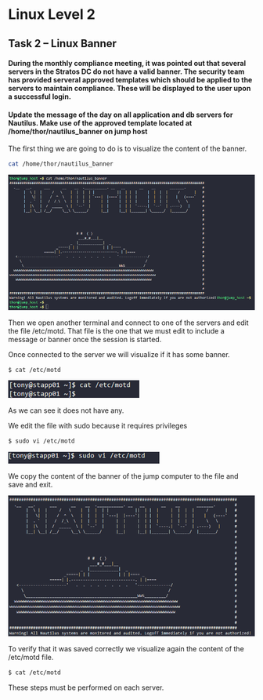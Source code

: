 # Linux Level 2

## Task 2 – Linux Banner

#### During the monthly compliance meeting, it was pointed out that several servers in the Stratos DC do not have a valid banner. The security team has provided serveral approved templates which should be applied to the servers to maintain compliance. These will be displayed to the user upon a successful login.

#### Update the message of the day on all application and db servers for Nautilus. Make use of the approved template located at /home/thor/nautilus_banner on jump host

The first thing we are going to do is to visualize the content of the banner.

```bash
cat /home/thor/nautilus_banner
```

![See banner template](/img/LINUX/LinuxL02/Task02_01_banner_template.png)

Then we open another terminal and connect to one of the servers and edit the file /etc/motd. That file is the one that we must edit to include a message or banner once the session is started.

Once connected to the server we will visualize if it has some banner.

```bash
$ cat /etc/motd
```

![View de motd file](/img/LINUX/LinuxL02/Task02_02_cat_etc_motd.png)

As we can see it does not have any.

We edit the file with sudo because it requires privileges

```bash
$ sudo vi /etc/motd
```

![Edit motd file](/img/LINUX/LinuxL02/Task02_03_vi_etc_motd.png)

We copy the content of the banner of the jump computer to the file and save and exit.

![Add banner](/img/LINUX/LinuxL02/Task02_04_banner.png)

To verify that it was saved correctly we visualize again the content of the /etc/motd file.

```bash
$ cat /etc/motd
```

These steps must be performed on each server.

